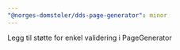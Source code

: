 ```yaml
---
"@norges-domstoler/dds-page-generator": minor
---
```


Legg til støtte for enkel validering i PageGenerator

